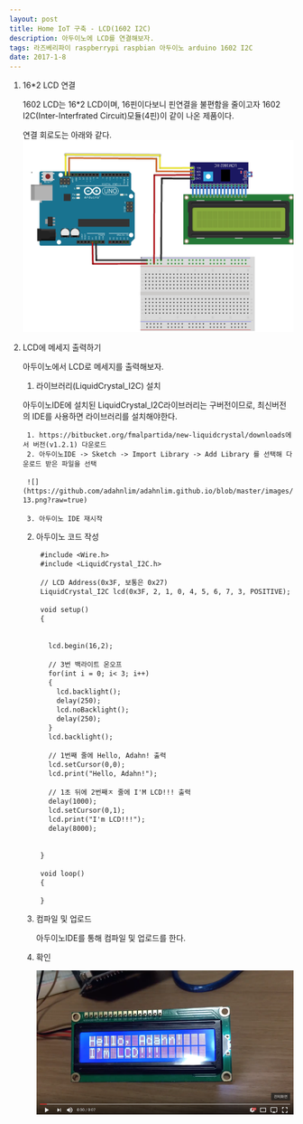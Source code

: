 ```yaml
--- 
layout: post
title: Home IoT 구축 - LCD(1602 I2C)
description: 아두이노에 LCD를 연결해보자.
tags: 라즈베리파이 raspberrypi raspbian 아두이노 arduino 1602 I2C
date: 2017-1-8
---
```



1. 16*2 LCD 연결

    1602 LCD는 16*2 LCD이며, 16핀이다보니 핀연결을 불편함을 줄이고자 1602 I2C(Inter-Interfrated Circuit)모듈(4핀)이 같이 나온 제품이다.

    연결 회로도는 아래와 같다.
    ![](https://github.com/adahnlim/adahnlim.github.io/blob/master/images/arduino-12.png?raw=true)

2. LCD에 메세지 출력하기

    아두이노에서 LCD로 메세지를 출력해보자.

    1. 라이브러리(LiquidCrystal_I2C) 설치
    
      아두이노IDE에 설치된 LiquidCrystal_I2C라이브러리는 구버전이므로, 최신버전의 IDE를 사용하면 라이브러리를 설치해야한다.

        1. https://bitbucket.org/fmalpartida/new-liquidcrystal/downloads에서 버전(v1.2.1) 다운로드
        2. 아두이노IDE -> Sketch -> Import Library -> Add Library 를 선택해 다운로드 받은 파일을 선택

        ![](https://github.com/adahnlim/adahnlim.github.io/blob/master/images/arduino-13.png?raw=true)

        3. 아두이노 IDE 재시작

    2. 아두이노 코드 작성
    
            #include <Wire.h>
            #include <LiquidCrystal_I2C.h>

            // LCD Address(0x3F, 보통은 0x27)
            LiquidCrystal_I2C lcd(0x3F, 2, 1, 0, 4, 5, 6, 7, 3, POSITIVE);  

            void setup()
            {


              lcd.begin(16,2);

              // 3번 백라이트 온오프
              for(int i = 0; i< 3; i++)
              {
                lcd.backlight();
                delay(250);
                lcd.noBacklight();
                delay(250);
              }
              lcd.backlight();

              // 1번째 줄에 Hello, Adahn! 출력
              lcd.setCursor(0,0);
              lcd.print("Hello, Adahn!");

              // 1초 뒤에 2번째ㅈ 줄에 I'M LCD!!! 출력
              delay(1000);
              lcd.setCursor(0,1);
              lcd.print("I'm LCD!!!");
              delay(8000);


            }

            void loop()
            {

            }

    3. 컴파일 및 업로드
    
        아두이노IDE를 통해 컴파일 및 업로드를 한다.

    4. 확인

          [![](https://github.com/adahnlim/adahnlim.github.io/blob/master/images/arduino-14.png?raw=true)](https://www.youtube.com/watch?v=nfTcqlJBAHs
          )

        


